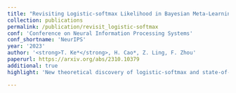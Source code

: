 ```yaml
---
title: "Revisiting Logistic-softmax Likelihood in Bayesian Meta-Learning for Few-Shot Classification"
collection: publications
permalink: /publication/revisit_logistic-softmax
conf: 'Conference on Neural Information Processing Systems'
conf_shortname: 'NeurIPS'
year: '2023'
author: '<strong>T. Ke*</strong>, H. Cao*, Z. Ling, F. Zhou'
paperurl: https://arxiv.org/abs/2310.10379
additional: true
highlight: 'New theoretical discovery of logistic-softmax and state-of-the-art result with mean-field approximation'

---
```


